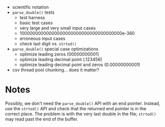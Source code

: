 - scientific notation
- `parse_double()` tests
  - test harness
  - basic test cases
  - very large and very small input cases
  - 10000000000000000000000000000000000000e-360
  - erroneous input cases
  - check last digit vs. `strtod()`
- `parse_double()` special case optimizations
  - optimize leading zeros (00000000001)
  - optimize leading decimal point (.123456)
  - optimize leading decimal point and zeros (0.00000000001)
- csv thread pool chunking... does it matter?


# Notes

Possibly, we don't need the `parse_double()` API with an end pointer.  Instead,
use the `strtod()` API and check that the returned end pointer is in the correct
place.  The problem is with the very last double in the file; `strtod()` may
read past the end of the buffer.

